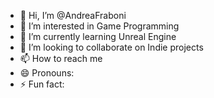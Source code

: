 - 👋 Hi, I’m @AndreaFraboni
- 👀 I’m interested in Game Programming 
- 🌱 I’m currently learning Unreal Engine
- 💞️ I’m looking to collaborate on Indie projects
- 📫 How to reach me 
- 😄 Pronouns:
- ⚡ Fun fact: 

<!---
AndreaFraboni/AndreaFraboni is a ✨ special ✨ repository because its `README.md` (this file) appears on your GitHub profile.
You can click the Preview link to take a look at your changes.
--->
